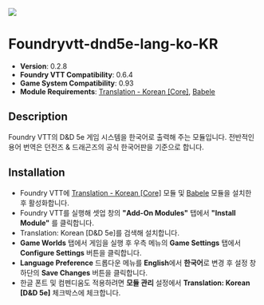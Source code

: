 ![](https://img.shields.io/badge/Foundry-v0.6.4-informational)

# Foundryvtt-dnd5e-lang-ko-KR

* **Version**: 0.2.8
* **Foundry VTT Compatibility**: 0.6.4
* **Game System Compatibility**: 0.93
* **Module Requirements**: [Translation - Korean [Core]](https://github.com/ShoyuVanilla/FoundryVTT-lang-ko-KR), [Babele](https://gitlab.com/riccisi/foundryvtt-babele)

## Description

Foundry VTT의 D&D 5e 게임 시스템을 한국어로 출력해 주는 모듈입니다.
전반적인 용어 번역은 던전즈 & 드래곤즈의 공식 한국어판을 기준으로 합니다.

## Installation

* Foundry VTT에 [Translation - Korean [Core]](https://github.com/ShoyuVanilla/FoundryVTT-lang-ko-KR) 모듈 및 [Babele](https://gitlab.com/riccisi/foundryvtt-babele) 모듈을 설치한 후 활성화합니다.
* Foundry VTT를 실행해 셋업 창의 **"Add-On Modules"** 탭에서 **"Install Module"** 를 클릭합니다.
* Translation: Korean [D&D 5e]를 검색해 설치합니다.
* **Game Worlds** 탭에서 게임을 실행 후 우측 메뉴의 **Game Settings** 탭에서 **Configure Settings** 버튼을 클릭합니다.
* **Language Preference** 드롭다운 메뉴를 **English**에서 **한국어**로 변경 후 설정 창 하단의 **Save Changes** 버튼을 클릭합니다.
* 한글 폰트 및 컴펜디움도 적용하려면 **모듈 관리** 설정에서 **Translation: Korean [D&D 5e]** 체크박스에 체크합니다.
